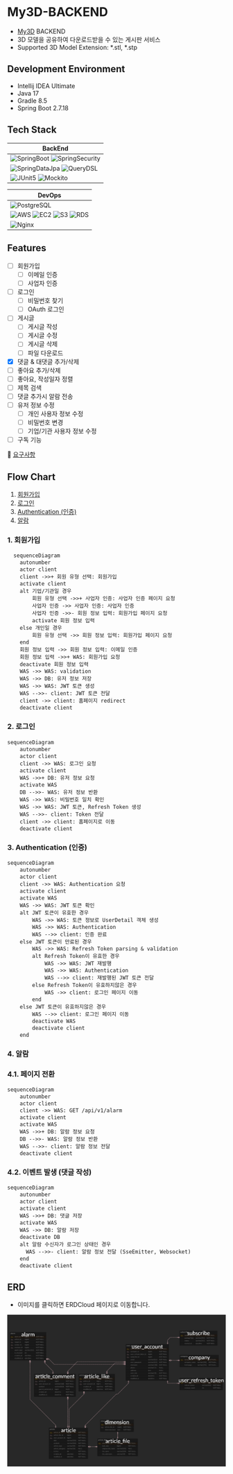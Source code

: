 # My3D-BACKEND

- [My3D](https://github.com/JadeKim042386/My3D) BACKEND  
- 3D 모델을 공유하여 다운로드받을 수 있는 게시판 서비스
- Supported 3D Model Extension: *.stl, *.stp

## Development Environment

- Intellij IDEA Ultimate
- Java 17
- Gradle 8.5
- Spring Boot 2.7.18

## Tech Stack

| BackEnd                                                                                                                                                                                                                                                                                                                                                                                                                                                                                                                                                                                                 |
|---------------------------------------------------------------------------------------------------------------------------------------------------------------------------------------------------------------------------------------------------------------------------------------------------------------------------------------------------------------------------------------------------------------------------------------------------------------------------------------------------------------------------------------------------------------------------------------------------------|
| ![SpringBoot](https://img.shields.io/badge/SPRINGBOOT-6DB33F?style=for-the-badge&logo=springboot&logoColor=white) ![SpringSecurity](https://img.shields.io/badge/SPRINGSECURITY-6DB33F?style=for-the-badge&logo=springsecurity&logoColor=white) |
| ![SpringDataJpa](https://img.shields.io/badge/SPRING_DATA_JPA-6DB33F?style=for-the-badge) ![QueryDSL](https://img.shields.io/badge/QueryDSL-009DB8?style=for-the-badge) |
| ![JUnit5](https://img.shields.io/badge/JUnit5-25A162?style=for-the-badge&logo=junit5&logoColor=white) ![Mockito](https://img.shields.io/badge/Mockito-25A162?style=for-the-badge)|

| DevOps                                                                                                       |
|--------------------------------------------------------------------------------------------------------------|
| ![PostgreSQL](https://img.shields.io/badge/PostgreSQL-4479A1?style=for-the-badge&logo=postgresql&logoColor=white) |
| ![AWS](https://img.shields.io/badge/AWS-%23FF9900.svg?style=for-the-badge&logo=amazon-aws&logoColor=white) ![EC2](https://img.shields.io/badge/Amazon%20EC2-FF9900?style=for-the-badge&logo=amazonec2&logoColor=white) ![S3](https://img.shields.io/badge/Amazon%20S3-569A31?style=for-the-badge&logo=amazons3&logoColor=white) ![RDS](https://img.shields.io/badge/Amazon%20RDS-527FFF?style=for-the-badge&logo=amazonrds&logoColor=white) |
| ![Nginx](https://img.shields.io/badge/nginx-%23009639.svg?style=for-the-badge&logo=nginx&logoColor=white)                                                                                                                                                                                                                                                                                                                                                                                                                                          |

## Features

- [ ] 회원가입
  - [ ] 이메일 인증
  - [ ] 사업자 인증
- [ ] 로그인
  - [ ] 비밀번호 찾기
  - [ ] OAuth 로그인
- [ ] 게시글
  - [ ] 게시글 작성
  - [ ] 게시글 수정
  - [ ] 게시글 삭제
  - [ ] 파일 다운로드
- [X] 댓글 & 대댓글 추가/삭제
- [ ] 좋아요 추가/삭제
- [ ] 좋아요, 작성일자 정렬
- [ ] 제목 검색
- [ ] 댓글 추가시 알람 전송
- [ ] 유저 정보 수정
  - [ ] 개인 사용자 정보 수정
  - [ ] 비밀번호 변경
  - [ ] 기업/기관 사용자 정보 수정
- [ ] 구독 기능

📝 [요구사항](./docs/requirements.md)

## Flow Chart

1. [회원가입](#1-회원가입)
2. [로그인](#2-로그인)
3. [Authentication (인증)](#3-authentication-인증)
4. [알람](#4-알람)

### 1. 회원가입

```mermaid
  sequenceDiagram
    autonumber
    actor client
    client ->>+ 회원 유형 선택: 회원가입
    activate client
    alt 기업/기관일 경우
        회원 유형 선택 ->>+ 사업자 인증: 사업자 인증 페이지 요청
        사업자 인증 ->> 사업자 인증: 사업자 인증
        사업자 인증 ->>- 회원 정보 입력: 회원가입 페이지 요청
        activate 회원 정보 입력
    else 개인일 경우
        회원 유형 선택 ->> 회원 정보 입력: 회원가입 페이지 요청
    end
    회원 정보 입력 ->> 회원 정보 입력: 이메일 인증
    회원 정보 입력 ->>+ WAS: 회원가입 요청
    deactivate 회원 정보 입력
    WAS ->> WAS: validation
    WAS ->> DB: 유저 정보 저장
    WAS ->> WAS: JWT 토큰 생성
    WAS -->>- client: JWT 토큰 전달
    client ->> client: 홈페이지 redirect 
    deactivate client
```

### 2. 로그인

```mermaid
sequenceDiagram
    autonumber
    actor client
    client ->> WAS: 로그인 요청
    activate client
    WAS ->>+ DB: 유저 정보 요청
    activate WAS
    DB -->>- WAS: 유저 정보 반환
    WAS ->> WAS: 비밀번호 일치 확인
    WAS ->> WAS: JWT 토큰, Refresh Token 생성
    WAS -->>- client: Token 전달
    client ->> client: 홈페이지로 이동
    deactivate client
```

### 3. Authentication (인증)

```mermaid
sequenceDiagram
    autonumber
    actor client
    client ->> WAS: Authentication 요청
    activate client
    activate WAS
    WAS ->> WAS: JWT 토큰 확인
    alt JWT 토큰이 유효한 경우
        WAS ->> WAS: 토큰 정보로 UserDetail 객체 생성
        WAS ->> WAS: Authentication
        WAS -->> client: 인증 완료
    else JWT 토큰이 만료된 경우
        WAS ->> WAS: Refresh Token parsing & validation
        alt Refresh Token이 유효한 경우
            WAS ->> WAS: JWT 재발행
            WAS ->> WAS: Authentication
            WAS -->> client: 재발행된 JWT 토큰 전달
        else Refresh Token이 유효하지않은 경우
            WAS ->> client: 로그인 페이지 이동
        end
    else JWT 토큰이 유효하지않은 경우
        WAS -->> client: 로그인 페이지 이동
        deactivate WAS
        deactivate client
    end
```

### 4. 알람

### 4.1. 페이지 전환
```mermaid
sequenceDiagram
    autonumber
    actor client
    client ->> WAS: GET /api/v1/alarm
    activate client
    activate WAS
    WAS ->>+ DB: 알람 정보 요청
    DB -->>- WAS: 알람 정보 반환
    WAS -->>- client: 알람 정보 전달
    deactivate client
```
### 4.2. 이벤트 발생 (댓글 작성)
```mermaid
sequenceDiagram
    autonumber
    actor client
    activate client
    WAS ->>+ DB: 댓글 저장
    activate WAS
    WAS ->> DB: 알람 저장
    deactivate DB
    alt 알람 수신자가 로그인 상태인 경우
      WAS -->>- client: 알람 정보 전달 (SseEmitter, Websocket)
    end
    deactivate client
```

## ERD

- 이미지를 클릭하면 ERDCloud 페이지로 이동합니다.

[![ERD](./imgs/my3d-erd.png)](https://www.erdcloud.com/p/dTQwEsmpwMbRdEtbx)

